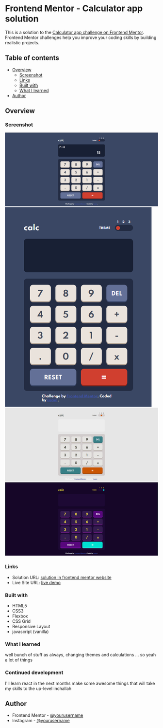 # Frontend Mentor - Calculator app solution

This is a solution to the [Calculator app challenge on Frontend Mentor](https://www.frontendmentor.io/challenges/calculator-app-9lteq5N29). Frontend Mentor challenges help you improve your coding skills by building realistic projects.

## Table of contents

-   [Overview](#overview)
    -   [Screenshot](#screenshot)
    -   [Links](#links)
    -   [Built with](#built-with)
    -   [What I learned](#what-i-learned)
-   [Author](#author)

## Overview

### Screenshot

![desktop-screenshot](images/Screenshot-desktop.png)
![mobile-screenshot](images/Screenshot-mobile.png)
![theme2-screenshot](images/Screenshot-theme2.png)
![theme3-screenshot](images/Screenshot-theme3.png)

### Links

-   Solution URL: [solution in frontend mentor website](https://www.frontendmentor.io/solutions/calculator-using-only-vanilla-js-YHwSeyTxz)
-   Live Site URL: [live demo](https://issam-hub.github.io/calculator/)

### Built with

-   HTML5
-   CSS3
-   Flexbox
-   CSS Grid
-   Responsive Layout
-   javascript (vanilla)

### What I learned

well bunch of stuff as always, changing themes and calculations ... so yeah a lot of things

### Continued development

I'll learn react in the next months make some awesome things that will take my skills to the up-level inchallah

## Author

-   Frontend Mentor - [@yourusername](https://www.frontendmentor.io/profile/yourusername)
-   Instagram - [@yourusername]()
